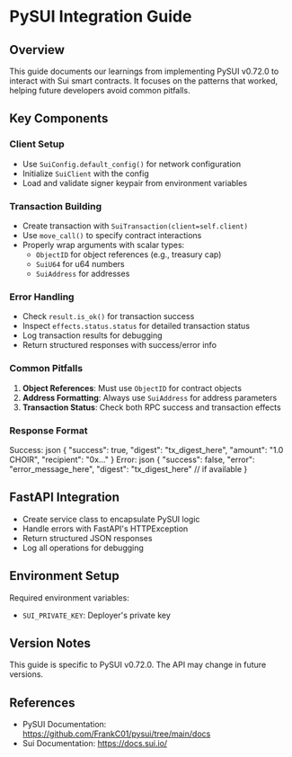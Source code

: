 # PySUI Integration Guide

## Overview
This guide documents our learnings from implementing PySUI v0.72.0 to interact with Sui smart contracts. It focuses on the patterns that worked, helping future developers avoid common pitfalls.

## Key Components

### Client Setup
- Use `SuiConfig.default_config()` for network configuration
- Initialize `SuiClient` with the config
- Load and validate signer keypair from environment variables

### Transaction Building
- Create transaction with `SuiTransaction(client=self.client)`
- Use `move_call()` to specify contract interactions
- Properly wrap arguments with scalar types:
  - `ObjectID` for object references (e.g., treasury cap)
  - `SuiU64` for u64 numbers
  - `SuiAddress` for addresses

### Error Handling
- Check `result.is_ok()` for transaction success
- Inspect `effects.status.status` for detailed transaction status
- Log transaction results for debugging
- Return structured responses with success/error info

### Common Pitfalls
1. **Object References**: Must use `ObjectID` for contract objects
2. **Address Formatting**: Always use `SuiAddress` for address parameters
3. **Transaction Status**: Check both RPC success and transaction effects

### Response Format
Success:
json
{
"success": true,
"digest": "tx_digest_here",
"amount": "1.0 CHOIR",
"recipient": "0x..."
}
Error:
json
{
"success": false,
"error": "error_message_here",
"digest": "tx_digest_here" // if available
}

## FastAPI Integration
- Create service class to encapsulate PySUI logic
- Handle errors with FastAPI's HTTPException
- Return structured JSON responses
- Log all operations for debugging

## Environment Setup
Required environment variables:
- `SUI_PRIVATE_KEY`: Deployer's private key

## Version Notes
This guide is specific to PySUI v0.72.0. The API may change in future versions.

## References
- PySUI Documentation: https://github.com/FrankC01/pysui/tree/main/docs
- Sui Documentation: https://docs.sui.io/
